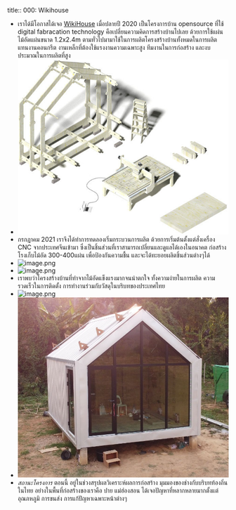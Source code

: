title:: 000: Wikihouse

- เราได้มีโอกาสได้เจอ [WikiHouse](https://wikihouse.cc) เมื่อปลายปี 2020 เป็นโครงการบ้าน opensource ที่ใช้ digital fabracation technology คือเปลี่ยนความคิดการสร้างบ้านไปเลย ด้วยการใช้แผ่นไม้อัดแผ่นขนาด 1.2x2.4m ตามทั่วไปมามาใช้ในการผลิตโครงสร้างบ้านทั้งหมดในการผลิต แทนงานคอนกรีต งานเหล็กที่ต้องใช้แรงงานความเฉพาะสูง ทีมงานในการก่อสร้าง และงบประมาณในการผลิตที่สูง
- ![The-WikiHouse-building-parts-Wikiparts-Source-WikiHousecc.jpg](../assets/The-WikiHouse-building-parts-Wikiparts-Source-WikiHousecc_1652532282667_0.jpg)
- กรกฏาคม 2021 เราจึงได้ทำการทดลองเริ่มกระบวนการผลิต ด้วยการเริ่มต้นตั้งแต่สั่งเครื่อง CNC จากประเทศจีนเข้ามา ซึ่งเป็นชิ้นส่วนที่เราสามารถเปลี่ยนและดูแลได้เองในอนาคต ก่อสร้างโรงเก็บไม้อัด 300-400แผ่น เพื่อป้องกันความชื้น และจะได้ทะยอยผลิตชิ้นส่วนต่างๆได้
- ![image.png](../assets/image_1652533215016_0.png)
- ![image.png](../assets/image_1652533241699_0.png)
- เราพบว่าโครงสร้างบ้านที่ทำจากไม้อัดแข็งแรงมากจนน่าตกใจ ทั้งความง่ายในการผลิต ความรวดเร็วในการติดตั้ง การทำงานร่วมกับวัสดุในบริบทของประเทศไทย
- ![image.png](../assets/image_1652533308132_0.png)
- ![image.png](../assets/image_1652532750279_0.png)
- *สถานะโครงการ* ตอนนี้ อยู่ในช่วงสรุปผลวิเคราะห์ผลการก่อสร้าง มุมมองของช่างกับบริบทท้องถิ่นในไทย อย่างในพื้นที่ก่อสร้างของเราคือ ปาย แม่ฮ่องสอน ได้เจอปัญหาที่หลากหลายมากตั้งแต่อุณภหภูมิ การขนส่ง การแก้ปัญหาเฉพาะหน้าต่างๆ